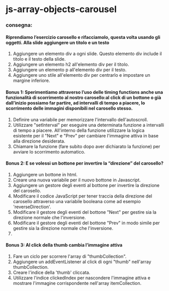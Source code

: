 # js-array-objects-carousel

### consegna:
#### Riprendiamo l’esercizio carosello e rifacciamolo, questa volta usando gli oggetti. Alla slide aggiungere un titolo e un testo

1. Aggiungere un elemento div a ogni slide. Questo elemento div include il titolo e il testo della slide.
2. Aggiungere un elemento h2 all'elemento div per il titolo.
3. Aggiungere un elemento p all'elemento div per il testo.
4. Aggiungere uno stile all'elemento div per centrarlo e impostare un margine inferiore.





#### Bonus 1: Sperimentiamo attraverso l’uso delle timing functions anche una funzionalità di scorrimento al nostro carosello:al click di un bottone o già dall’inizio possiamo far partire, ad intervalli di tempo a piacere, lo scorrimento delle immagini disponibili nel carosello stesso.

1. Definire una variabile per memorizzare l'intervallo dell'autoscroll.
2. Utilizzare "setInterval" per eseguire una determinata funzione a intervalli di tempo a piacere.
All'interno della funzione utilizzare la logica esistente per il "Next" e "Prev" per cambiare l'immagine attiva in base alla direzione desiderata.
3. Chiamare la funzione (fare subito dopo aver dichiarato la funzione) per avviare lo scorrimento automatico. 





#### Bonus 2: E se volessi un bottone per invertire la “direzione” del carosello?

1. Aggiungere un bottone in html.
2. Creare una nuova variabile per il nuovo bottone in Javascript.
3. Aggiungere un gestore degli eventi al bottone per invertire la direzione del carosello.
4. Modificare il codice JavaScript per tener traccia della direzione del carosello attraverso una variabile booleana come ad esempio 'reverseDirection'.
5. Modificare il gestore degli eventi del bottone "Next" per gestire sia la direzione normale che l'inversione.
6. Modificare il gestore degli eventi del bottone "Prev" in modo simile per gestire sia la direzione normale che l'inversione.
7. 




#### Bonus 3: Al click della thumb cambia l’immagine attiva

1. Fare un ciclo per scorrere l'array di "thumbCollection".
2. Aggiungere un addEventListener al click di ogni "thumb" nell'array thumbCollection.
3. Creare l'indice della 'thumb' cliccata.
4. Utilizzare l'indice clickedIndex per nascondere l'immagine attiva e mostrare l'immagine corrispondente nell'array itemCollection.
